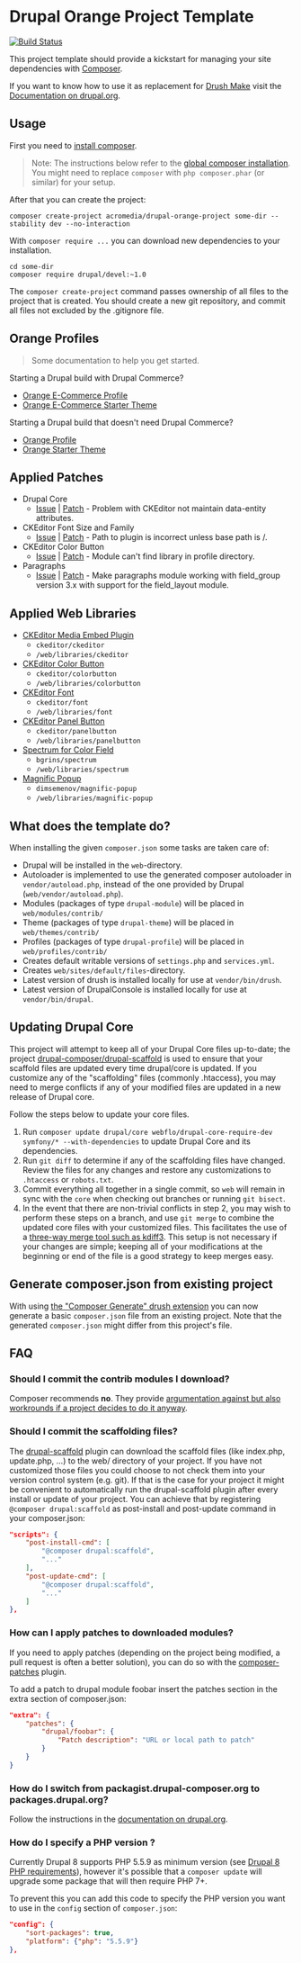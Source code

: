 # Drupal Orange Project Template

[![Build Status](https://travis-ci.org/drupal-composer/drupal-project.svg?branch=8.x)](https://travis-ci.org/drupal-composer/drupal-project)

This project template should provide a kickstart for managing your site
dependencies with [Composer](https://getcomposer.org/).

If you want to know how to use it as replacement for
[Drush Make](https://github.com/drush-ops/drush/blob/8.x/docs/make.md) visit
the [Documentation on drupal.org](https://www.drupal.org/node/2471553).

## Usage

First you need to [install composer](https://getcomposer.org/doc/00-intro.md#installation-linux-unix-osx).

> Note: The instructions below refer to the [global composer installation](https://getcomposer.org/doc/00-intro.md#globally).
You might need to replace `composer` with `php composer.phar` (or similar) 
for your setup.

After that you can create the project:

```
composer create-project acromedia/drupal-orange-project some-dir --stability dev --no-interaction
```

With `composer require ...` you can download new dependencies to your 
installation.

```
cd some-dir
composer require drupal/devel:~1.0
```

The `composer create-project` command passes ownership of all files to the 
project that is created. You should create a new git repository, and commit 
all files not excluded by the .gitignore file.

## Orange Profiles

> Some documentation to help you get started.

Starting a Drupal build with Drupal Commerce?
* [Orange E-Commerce Profile](https://github.com/AcroMedia/orange_ecom_profile/blob/8.x-1.x/README.md)
* [Orange E-Commerce Starter Theme](https://github.com/AcroMedia/orange_ecom_starter/blob/8.x-1.x/README.md)

Starting a Drupal build that doesn't need Drupal Commerce?
* [Orange Profile](https://github.com/AcroMedia/orange_profile/blob/8.x-1.x/README.md)
* [Orange Starter Theme](https://github.com/AcroMedia/orange_starter/blob/8.x-1.x/README.md)

## Applied Patches

* Drupal Core
  * [Issue](https://www.drupal.org/project/drupal/issues/2771837) | [Patch](https://www.drupal.org/files/issues/2018-09-13/drupalimage_ckeditor-2771837-34.patch) - Problem with CKEditor not maintain data-entity attributes.
* CKEditor Font Size and Family
  * [Issue](https://www.drupal.org/project/ckeditor_font/issues/2729087) | [Patch](https://www.drupal.org/files/issues/2018-09-27/2729087_ckeditor_font_file_path.patch) - Path to plugin is incorrect unless base path is /.
* CKEditor Color Button
  * [Issue](https://www.drupal.org/project/colorbutton/issues/2881822) | [Patch](https://www.drupal.org/files/issues/colorbutton-module_can_t_find-2881822-15.patch) - Module can't find library in profile directory.
* Paragraphs
  * [Issue](https://www.drupal.org/project/paragraphs/issues/2907094) | [Patch](https://www.drupal.org/files/issues/2907094_7_field_group_support.patch) - Make paragraphs module working with field_group version 3.x with support for the field_layout module.

## Applied Web Libraries

- [CKEditor Media Embed Plugin](https://www.drupal.org/project/ckeditor_media_embed)
  - `ckeditor/ckeditor`
  - `/web/libraries/ckeditor`
- [CKEditor Color Button](https://www.drupal.org/project/colorbutton)
  - `ckeditor/colorbutton`
  - `/web/libraries/colorbutton`
- [CKEditor Font](https://www.drupal.org/project/ckeditor_font)
  - `ckeditor/font`
  - `/web/libraries/font`
- [CKEditor Panel Button](https://www.drupal.org/project/panelbutton)
  - `ckeditor/panelbutton`
  - `/web/libraries/panelbutton`
- [Spectrum for Color Field](https://www.drupal.org/project/color_field)
  - `bgrins/spectrum`
  - `/web/libraries/spectrum`
- [Magnific Popup](https://www.drupal.org/project/magnific_popup)
  - `dimsemenov/magnific-popup`
  - `/web/libraries/magnific-popup`  

## What does the template do?

When installing the given `composer.json` some tasks are taken care of:

* Drupal will be installed in the `web`-directory.
* Autoloader is implemented to use the generated composer autoloader in `vendor/autoload.php`,
  instead of the one provided by Drupal (`web/vendor/autoload.php`).
* Modules (packages of type `drupal-module`) will be placed in `web/modules/contrib/`
* Theme (packages of type `drupal-theme`) will be placed in `web/themes/contrib/`
* Profiles (packages of type `drupal-profile`) will be placed in `web/profiles/contrib/`
* Creates default writable versions of `settings.php` and `services.yml`.
* Creates `web/sites/default/files`-directory.
* Latest version of drush is installed locally for use at `vendor/bin/drush`.
* Latest version of DrupalConsole is installed locally for use at `vendor/bin/drupal`.

## Updating Drupal Core

This project will attempt to keep all of your Drupal Core files up-to-date; the 
project [drupal-composer/drupal-scaffold](https://github.com/drupal-composer/drupal-scaffold) 
is used to ensure that your scaffold files are updated every time drupal/core is 
updated. If you customize any of the "scaffolding" files (commonly .htaccess), 
you may need to merge conflicts if any of your modified files are updated in a 
new release of Drupal core.

Follow the steps below to update your core files.

1. Run `composer update drupal/core webflo/drupal-core-require-dev symfony/* --with-dependencies` to update Drupal Core and its dependencies.
1. Run `git diff` to determine if any of the scaffolding files have changed. 
   Review the files for any changes and restore any customizations to 
  `.htaccess` or `robots.txt`.
1. Commit everything all together in a single commit, so `web` will remain in
   sync with the `core` when checking out branches or running `git bisect`.
1. In the event that there are non-trivial conflicts in step 2, you may wish 
   to perform these steps on a branch, and use `git merge` to combine the 
   updated core files with your customized files. This facilitates the use 
   of a [three-way merge tool such as kdiff3](http://www.gitshah.com/2010/12/how-to-setup-kdiff-as-diff-tool-for-git.html). This setup is not necessary if your changes are simple; 
   keeping all of your modifications at the beginning or end of the file is a 
   good strategy to keep merges easy.

## Generate composer.json from existing project

With using [the "Composer Generate" drush extension](https://www.drupal.org/project/composer_generate)
you can now generate a basic `composer.json` file from an existing project. Note
that the generated `composer.json` might differ from this project's file.


## FAQ

### Should I commit the contrib modules I download?

Composer recommends **no**. They provide [argumentation against but also 
workrounds if a project decides to do it anyway](https://getcomposer.org/doc/faqs/should-i-commit-the-dependencies-in-my-vendor-directory.md).

### Should I commit the scaffolding files?

The [drupal-scaffold](https://github.com/drupal-composer/drupal-scaffold) plugin can download the scaffold files (like
index.php, update.php, …) to the web/ directory of your project. If you have not customized those files you could choose
to not check them into your version control system (e.g. git). If that is the case for your project it might be
convenient to automatically run the drupal-scaffold plugin after every install or update of your project. You can
achieve that by registering `@composer drupal:scaffold` as post-install and post-update command in your composer.json:

```json
"scripts": {
    "post-install-cmd": [
        "@composer drupal:scaffold",
        "..."
    ],
    "post-update-cmd": [
        "@composer drupal:scaffold",
        "..."
    ]
},
```
### How can I apply patches to downloaded modules?

If you need to apply patches (depending on the project being modified, a pull 
request is often a better solution), you can do so with the 
[composer-patches](https://github.com/cweagans/composer-patches) plugin.

To add a patch to drupal module foobar insert the patches section in the extra 
section of composer.json:
```json
"extra": {
    "patches": {
        "drupal/foobar": {
            "Patch description": "URL or local path to patch"
        }
    }
}
```
### How do I switch from packagist.drupal-composer.org to packages.drupal.org?

Follow the instructions in the [documentation on drupal.org](https://www.drupal.org/docs/develop/using-composer/using-packagesdrupalorg).

### How do I specify a PHP version ?

Currently Drupal 8 supports PHP 5.5.9 as minimum version (see [Drupal 8 PHP requirements](https://www.drupal.org/docs/8/system-requirements/drupal-8-php-requirements)), however it's possible that a `composer update` will upgrade some package that will then require PHP 7+.

To prevent this you can add this code to specify the PHP version you want to use in the `config` section of `composer.json`:
```json
"config": {
    "sort-packages": true,
    "platform": {"php": "5.5.9"}
},
```
